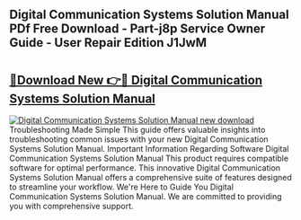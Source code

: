 ## Digital Communication Systems Solution Manual PDf Free Download - Part-j8p Service Owner Guide - User Repair Edition J1JwM

# <h2><a href="http://bc75208.oget.top/?id=Digital+Communication+Systems+Solution+Manual">🔗Download New 👉🔴 Digital Communication Systems Solution Manual</a></h2>

[![Digital Communication Systems Solution Manual new download](https://i.imgur.com/5g1atiW.png)](http://bc75208.oget.top/?id=Digital+Communication+Systems+Solution+Manual)
Troubleshooting Made Simple This guide offers valuable insights into troubleshooting common issues with your new Digital Communication Systems Solution Manual. Important Information Regarding Software Digital Communication Systems Solution Manual This product requires compatible software for optimal performance. This innovative Digital Communication Systems Solution Manual offers a comprehensive suite of features designed to streamline your workflow. We're Here to Guide You Digital Communication Systems Solution Manual. We are committed to providing you with comprehensive support.
